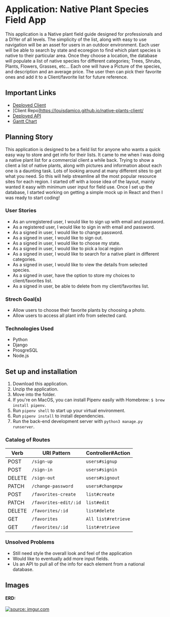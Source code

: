 # Application: Native Plant Species Field App

This application is a Native plant field guide designed for professionals and a DIYer of all levels.  The simplicity of the list, along with easy to use navigation will be an asset for users in an outdoor environment. Each user will be able to search by state and ecoregion to find which plant species is native to their particular area. Once they choose a location, the database will populate a list of native species for different categories; Trees, Shrubs, Plants, Flowers, Grasses, etc...  Each one will have a Picture of the species, and description and an average price.  The user then can pick their favorite ones and add it to a Client/favorite list for future reference.

## Important Links

- [Deployed Client](https://louisdamico.github.io/native-plants-client/#/)
- [Client Repo]https://louisdamico.github.io/native-plants-client/
- [Deployed API](https://native-plants-app.herokuapp.com/)
- [Gantt Chart](https://docs.google.com/spreadsheets/d/1hUHYbxF8i37bEgrGfgN9qWebLXFGVB-AdIgRZn4mn1o/edit?usp=sharing)

## Planning Story

This application is designed to be a field list for anyone who wants a quick easy way to store and get info for their lists. It came to me when I was doing a native plant list for a commercial client a while back.  Trying to show a client a list of native plants, along with pictures and information about each one is a daunting task.  Lots of looking around at many different sites to get what you need.  So this will help streamline all the most popular resource sites for each region.
I started off with a loose idea of the layout, mainly wanted it easy with minimum user input for field use. Once I set up the database, I started working on getting a simple mock up in React and then I was ready to start coding!

### User Stories

- As an unregistered user, I would like to sign up with email and password.
- As a registered user, I would like to sign in with email and password.
- As a signed in user, I would like to change password.
- As a signed in user, I would like to sign out.
- As a signed in user, I would like to choose my state.
- As a signed in user, I would like to pick a local region
- As a signed in user, I would like to search for a native plant in different categories.
- As a signed in user, I would like to view the details from selected species.
- As a signed in user, have the option to store my choices to client/favorites list.
- As a signed in user, be able to delete from my client/favorites list.

### Strech Goal(s)

- Allow users to choose their favorite plants by choosing a photo.
- Allow users to access all plant info from selected card.

### Technologies Used

- Python
- Django
- ProsgreSQL
- Node.js

## Set up and installation
1. Download this application.
2. Unzip the application.
3. Move into the folder.
4. If you're on MacOS, you can install Pipenv easily with Homebrew: `$ brew install pipenv`.
5. Run `pipenv shell` to start up your virtual environment.
6. Run `pipenv install` to install dependencies.
7. Run the back-end development server with `python3 manage.py runserver`.

### Catalog of Routes

| Verb   | URI Pattern            |  Controller#Action  |
|--------|------------------------|---------------------|
| POST   | `/sign-up`             | `users#signup`      |
| POST   | `/sign-in`             | `users#signin`      |
| DELETE | `/sign-out`            | `users#signout`     |
| PATCH  | `/change-password`     | `users#changepw`    |
| POST   | `/favorites-create`  |   `list#create`        |
| PATCH  | `/favorites-edit/:id` |  `list#edit`        |
| DELETE | `/favorites/:id` | `list#delete`   |
| GET      | `/favorites`|  `All list#retrieve` |
| GET      | `/favorites/:id`|  `list#retrieve` |

### Unsolved Problems

- Still need style the overall look and feel of the application
- Would like to eventually add more input fields.
- Us an API to pull all of the info for each element from a national database.

## Images

#### ERD:
<a href="https://imgur.com/fMLv2Jv"><img src="https://i.imgur.com/fMLv2Jv.png" title="source: imgur.com" /></a>
